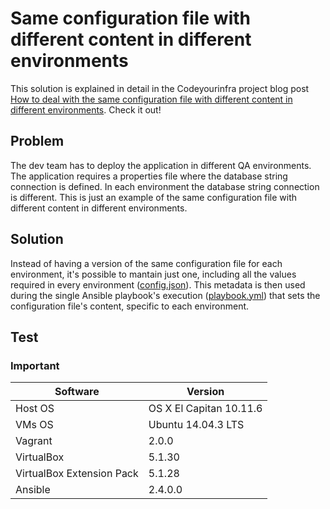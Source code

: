# Same configuration file with different content in different environments

This solution is explained in detail in the Codeyourinfra project blog post [How to deal with the same configuration file with different content in different environments](http://codeyourinfra.today/how-to-deal-with-the-same-configuration-file-with-different-content-in-different-environments). Check it out!

## Problem

The dev team has to deploy the application in different QA environments. The application requires a properties file where the database string connection is defined. In each environment the database string connection is different. This is just an example of the same configuration file with different content in different environments.

## Solution

Instead of having a version of the same configuration file for each environment, it's possible to mantain just one, including all the values required in every environment ([config.json](https://github.com/esign-consulting/codeyourinfra/blob/master/same_cfgfile_diff_content/config.json)). This metadata is then used during the single Ansible playbook's execution ([playbook.yml](https://github.com/esign-consulting/codeyourinfra/blob/master/same_cfgfile_diff_content/playbook.yml)) that sets the configuration file's content, specific to each environment. 

## Test


### Important


Software | Version
--- | -----
Host OS | OS X El Capitan 10.11.6
VMs OS | Ubuntu 14.04.3 LTS
Vagrant | 2.0.0
VirtualBox | 5.1.30
VirtualBox Extension Pack | 5.1.28
Ansible | 2.4.0.0
